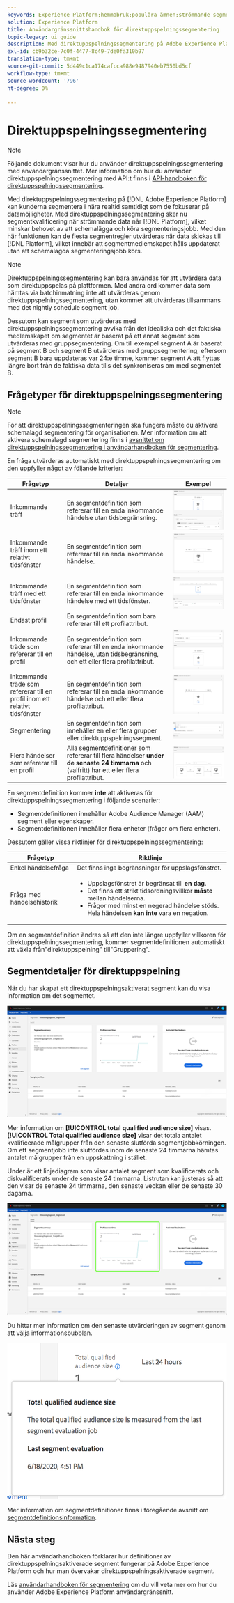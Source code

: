 ```yaml
---
keywords: Experience Platform;hemmabruk;populära ämnen;strömmande segmentering;Segmentering;Segmenteringstjänst;segmenteringstjänst;ui guide;
solution: Experience Platform
title: Användargränssnittshandbok för direktuppspelningssegmentering
topic-legacy: ui guide
description: Med direktuppspelningssegmentering på Adobe Experience Platform kan ni segmentera i nära realtid samtidigt som ni fokuserar på datamöjligheter. Med direktuppspelningssegmentering sker nu segmentkvalificering allt eftersom data når plattformen, vilket minskar behovet av att schemalägga och köra segmenteringsjobb. Med den här funktionen kan de flesta segmentregler utvärderas när data överförs till plattformen, vilket innebär att segmentmedlemskapet hålls uppdaterat utan att schemalagda segmenteringsjobb körs.
exl-id: cb9b32ce-7c0f-4477-8c49-7de0fa310b97
translation-type: tm+mt
source-git-commit: 5d449c1ca174cafcca988e9487940eb7550bd5cf
workflow-type: tm+mt
source-wordcount: '796'
ht-degree: 0%

---
```


# Direktuppspelningssegmentering

>[!NOTE]
>
>Följande dokument visar hur du använder direktuppspelningssegmentering med användargränssnittet. Mer information om hur du använder direktuppspelningssegmentering med API:t finns i [API-handboken för direktuppspelningssegmentering](../api/streaming-segmentation.md).

Med direktuppspelningssegmentering på [!DNL Adobe Experience Platform] kan kunderna segmentera i nära realtid samtidigt som de fokuserar på datamöjligheter. Med direktuppspelningssegmentering sker nu segmentkvalificering när strömmande data når [!DNL Platform], vilket minskar behovet av att schemalägga och köra segmenteringsjobb. Med den här funktionen kan de flesta segmentregler utvärderas när data skickas till [!DNL Platform], vilket innebär att segmentmedlemskapet hålls uppdaterat utan att schemalagda segmenteringsjobb körs.

>[!NOTE]
>
>Direktuppspelningssegmentering kan bara användas för att utvärdera data som direktuppspelas på plattformen. Med andra ord kommer data som hämtas via batchinmatning inte att utvärderas genom direktuppspelningssegmentering, utan kommer att utvärderas tillsammans med det nightly schedule segment job.
>
>Dessutom kan segment som utvärderas med direktuppspelningssegmentering avvika från det idealiska och det faktiska medlemskapet om segmentet är baserat på ett annat segment som utvärderas med gruppsegmentering. Om till exempel segment A är baserat på segment B och segment B utvärderas med gruppsegmentering, eftersom segment B bara uppdateras var 24:e timme, kommer segment A att flyttas längre bort från de faktiska data tills det synkroniseras om med segmentet B.

## Frågetyper för direktuppspelningssegmentering

>[!NOTE]
>
>För att direktuppspelningssegmenteringen ska fungera måste du aktivera schemalagd segmentering för organisationen. Mer information om att aktivera schemalagd segmentering finns i [avsnittet om direktuppspelningssegmentering i användarhandboken för segmentering](./overview.md#scheduled-segmentation).

En fråga utvärderas automatiskt med direktuppspelningssegmentering om den uppfyller något av följande kriterier:

| Frågetyp | Detaljer | Exempel |
| ---------- | ------- | ------- |
| Inkommande träff | En segmentdefinition som refererar till en enda inkommande händelse utan tidsbegränsning. | ![](../images/ui/streaming-segmentation/incoming-hit.png) |
| Inkommande träff inom ett relativt tidsfönster | En segmentdefinition som refererar till en enda inkommande händelse. | ![](../images/ui/streaming-segmentation/relative-hit-success.png) |
| Inkommande träff med ett tidsfönster | En segmentdefinition som refererar till en enda inkommande händelse med ett tidsfönster. | ![](../images/ui/streaming-segmentation/historic-time-window.png) |
| Endast profil | En segmentdefinition som bara refererar till ett profilattribut. |  |
| Inkommande träde som refererar till en profil | En segmentdefinition som refererar till en enda inkommande händelse, utan tidsbegränsning, och ett eller flera profilattribut. | ![](../images/ui/streaming-segmentation/profile-hit.png) |
| Inkommande träde som refererar till en profil inom ett relativt tidsfönster | En segmentdefinition som refererar till en enda inkommande händelse och ett eller flera profilattribut. | ![](../images/ui/streaming-segmentation/profile-relative-success.png) |
| Segmentering | En segmentdefinition som innehåller en eller flera grupper eller direktuppspelningssegment. | ![](../images/ui/streaming-segmentation/two-batches.png) |
| Flera händelser som refererar till en profil | Alla segmentdefinitioner som refererar till flera händelser **under de senaste 24 timmarna** och (valfritt) har ett eller flera profilattribut. | ![](../images/ui/streaming-segmentation/event-history-success.png) |

En segmentdefinition kommer **inte** att aktiveras för direktuppspelningssegmentering i följande scenarier:

- Segmentdefinitionen innehåller Adobe Audience Manager (AAM) segment eller egenskaper.
- Segmentdefinitionen innehåller flera enheter (frågor om flera enheter).

Dessutom gäller vissa riktlinjer för direktuppspelningssegmentering:

| Frågetyp | Riktlinje |
| ---------- | -------- |
| Enkel händelsefråga | Det finns inga begränsningar för uppslagsfönstret. |
| Fråga med händelsehistorik | <ul><li>Uppslagsfönstret är begränsat till **en dag**.</li><li>Det finns ett strikt tidsordningsvillkor **måste** mellan händelserna.</li><li>Frågor med minst en negerad händelse stöds. Hela händelsen **kan inte** vara en negation.</li></ul> |

Om en segmentdefinition ändras så att den inte längre uppfyller villkoren för direktuppspelningssegmentering, kommer segmentdefinitionen automatiskt att växla från&quot;direktuppspelning&quot; till&quot;Gruppering&quot;.

## Segmentdetaljer för direktuppspelning

När du har skapat ett direktuppspelningsaktiverat segment kan du visa information om det segmentet.

![](../images/ui/streaming-segmentation/monitoring-streaming-segment.png)

Mer information om **[!UICONTROL total qualified audience size]** visas. **[!UICONTROL Total qualified audience size]** visar det totala antalet kvalificerade målgrupper från den senaste slutförda segmentjobbkörningen. Om ett segmentjobb inte slutfördes inom de senaste 24 timmarna hämtas antalet målgrupper från en uppskattning i stället.

Under är ett linjediagram som visar antalet segment som kvalificerats och diskvalificerats under de senaste 24 timmarna. Listrutan kan justeras så att den visar de senaste 24 timmarna, den senaste veckan eller de senaste 30 dagarna.

![](../images/ui/streaming-segmentation/monitoring-streaming-segment-graph.png)

Du hittar mer information om den senaste utvärderingen av segment genom att välja informationsbubblan.

![](../images/ui/streaming-segmentation/info-bubble.png)

Mer information om segmentdefinitioner finns i föregående avsnitt om [segmentdefinitionsinformation](#segment-details).

## Nästa steg

Den här användarhandboken förklarar hur definitioner av direktuppspelningsaktiverade segment fungerar på Adobe Experience Platform och hur man övervakar direktuppspelningsaktiverade segment.

Läs [användarhandboken för segmentering](./overview.md) om du vill veta mer om hur du använder Adobe Experience Platform användargränssnitt.
